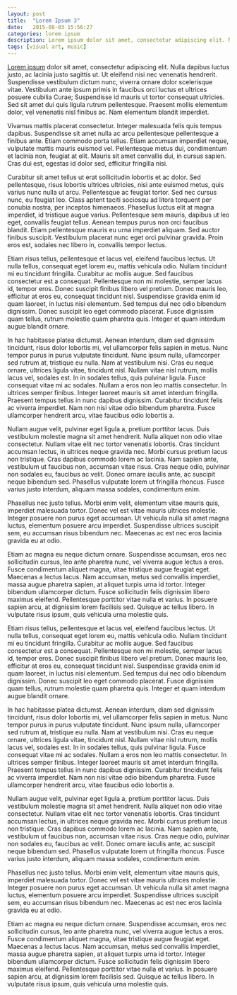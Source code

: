 ```yaml
---
layout: post
title:  "Lorem Ipsum 3"
date:   2015-08-03 15:56:27
categories: lorem ipsum
description: Lorem ipsum dolor sit amet, consectetur adipiscing elit. Nulla dapibus luctus justo, ac lacinia justo sagittis ut. Ut eleifend nisi nec venenatis hendrerit. Suspendisse vestibulum dictum nunc, viverra ornare dolor scelerisque vitae. Vestibulum ante ipsum primis in faucibus orci luctus et ultrices posuere cubilia Curae; Suspendisse id mauris ut tortor consequat ultricies. Sed sit amet dui quis ligula rutrum pellentesque. Praesent mollis elementum dolor, vel venenatis nisl finibus ac. Nam elementum blandit imperdiet.
tags: [visual art, music]
---
```

[Lorem ipsum][lorem-ipsum] dolor sit amet, consectetur adipiscing elit. Nulla dapibus luctus justo, ac lacinia justo sagittis ut. Ut eleifend nisi nec venenatis hendrerit. Suspendisse vestibulum dictum nunc, viverra ornare dolor scelerisque vitae. Vestibulum ante ipsum primis in faucibus orci luctus et ultrices posuere cubilia Curae; Suspendisse id mauris ut tortor consequat ultricies. Sed sit amet dui quis ligula rutrum pellentesque. Praesent mollis elementum dolor, vel venenatis nisl finibus ac. Nam elementum blandit imperdiet.

Vivamus mattis placerat consectetur. Integer malesuada felis quis tempus dapibus. Suspendisse sit amet nulla ac arcu pellentesque pellentesque a finibus ante. Etiam commodo porta tellus. Etiam accumsan imperdiet neque, vulputate mattis mauris euismod vel. Pellentesque metus dui, condimentum et lacinia non, feugiat at elit. Mauris sit amet convallis dui, in cursus sapien. Cras dui est, egestas id dolor sed, efficitur fringilla nisi.

Curabitur sit amet tellus ut erat sollicitudin lobortis et ac dolor. Sed pellentesque, risus lobortis ultrices ultricies, nisi ante euismod metus, quis varius nunc nulla ut arcu. Pellentesque ac feugiat tortor. Sed nec cursus nunc, eu feugiat leo. Class aptent taciti sociosqu ad litora torquent per conubia nostra, per inceptos himenaeos. Phasellus luctus elit at magna imperdiet, id tristique augue varius. Pellentesque sem mauris, dapibus ut leo eget, convallis feugiat tellus. Aenean tempus purus non orci faucibus blandit. Etiam pellentesque mauris eu urna imperdiet aliquam. Sed auctor finibus suscipit. Vestibulum placerat nunc eget orci pulvinar gravida. Proin eros est, sodales nec libero in, convallis tempor lectus.

Etiam risus tellus, pellentesque et lacus vel, eleifend faucibus lectus. Ut nulla tellus, consequat eget lorem eu, mattis vehicula odio. Nullam tincidunt mi eu tincidunt fringilla. Curabitur ac mollis augue. Sed faucibus consectetur est a consequat. Pellentesque non mi molestie, semper lacus id, tempor eros. Donec suscipit finibus libero vel pretium. Donec mauris leo, efficitur at eros eu, consequat tincidunt nisl. Suspendisse gravida enim id quam laoreet, in luctus nisi elementum. Sed tempus dui nec odio bibendum dignissim. Donec suscipit leo eget commodo placerat. Fusce dignissim quam tellus, rutrum molestie quam pharetra quis. Integer et quam interdum augue blandit ornare.

In hac habitasse platea dictumst. Aenean interdum, diam sed dignissim tincidunt, risus dolor lobortis mi, vel ullamcorper felis sapien in metus. Nunc tempor purus in purus vulputate tincidunt. Nunc ipsum nulla, ullamcorper sed rutrum at, tristique eu nulla. Nam at vestibulum nisi. Cras eu neque ornare, ultrices ligula vitae, tincidunt nisl. Nullam vitae nisl rutrum, mollis lacus vel, sodales est. In in sodales tellus, quis pulvinar ligula. Fusce consequat vitae mi ac sodales. Nullam a eros non leo mattis consectetur. In ultrices semper finibus. Integer laoreet mauris sit amet interdum fringilla. Praesent tempus tellus in nunc dapibus dignissim. Curabitur tincidunt felis ac viverra imperdiet. Nam non nisi vitae odio bibendum pharetra. Fusce ullamcorper hendrerit arcu, vitae faucibus odio lobortis a.

Nullam augue velit, pulvinar eget ligula a, pretium porttitor lacus. Duis vestibulum molestie magna sit amet hendrerit. Nulla aliquet non odio vitae consectetur. Nullam vitae elit nec tortor venenatis lobortis. Cras tincidunt accumsan lectus, in ultrices neque gravida nec. Morbi cursus pretium lacus non tristique. Cras dapibus commodo lorem ac lacinia. Nam sapien ante, vestibulum ut faucibus non, accumsan vitae risus. Cras neque odio, pulvinar non sodales eu, faucibus ac velit. Donec ornare iaculis ante, ac suscipit neque bibendum sed. Phasellus vulputate lorem ut fringilla rhoncus. Fusce varius justo interdum, aliquam massa sodales, condimentum enim.

Phasellus nec justo tellus. Morbi enim velit, elementum vitae mauris quis, imperdiet malesuada tortor. Donec vel est vitae mauris ultrices molestie. Integer posuere non purus eget accumsan. Ut vehicula nulla sit amet magna luctus, elementum posuere arcu imperdiet. Suspendisse ultrices suscipit sem, eu accumsan risus bibendum nec. Maecenas ac est nec eros lacinia gravida eu at odio.

Etiam ac magna eu neque dictum ornare. Suspendisse accumsan, eros nec sollicitudin cursus, leo ante pharetra nunc, vel viverra augue lectus a eros. Fusce condimentum aliquet magna, vitae tristique augue feugiat eget. Maecenas a lectus lacus. Nam accumsan, metus sed convallis imperdiet, massa augue pharetra sapien, at aliquet turpis urna id tortor. Integer bibendum ullamcorper dictum. Fusce sollicitudin felis dignissim libero maximus eleifend. Pellentesque porttitor vitae nulla et varius. In posuere sapien arcu, at dignissim lorem facilisis sed. Quisque ac tellus libero. In vulputate risus ipsum, quis vehicula urna molestie quis. 

Etiam risus tellus, pellentesque et lacus vel, eleifend faucibus lectus. Ut nulla tellus, consequat eget lorem eu, mattis vehicula odio. Nullam tincidunt mi eu tincidunt fringilla. Curabitur ac mollis augue. Sed faucibus consectetur est a consequat. Pellentesque non mi molestie, semper lacus id, tempor eros. Donec suscipit finibus libero vel pretium. Donec mauris leo, efficitur at eros eu, consequat tincidunt nisl. Suspendisse gravida enim id quam laoreet, in luctus nisi elementum. Sed tempus dui nec odio bibendum dignissim. Donec suscipit leo eget commodo placerat. Fusce dignissim quam tellus, rutrum molestie quam pharetra quis. Integer et quam interdum augue blandit ornare.

In hac habitasse platea dictumst. Aenean interdum, diam sed dignissim tincidunt, risus dolor lobortis mi, vel ullamcorper felis sapien in metus. Nunc tempor purus in purus vulputate tincidunt. Nunc ipsum nulla, ullamcorper sed rutrum at, tristique eu nulla. Nam at vestibulum nisi. Cras eu neque ornare, ultrices ligula vitae, tincidunt nisl. Nullam vitae nisl rutrum, mollis lacus vel, sodales est. In in sodales tellus, quis pulvinar ligula. Fusce consequat vitae mi ac sodales. Nullam a eros non leo mattis consectetur. In ultrices semper finibus. Integer laoreet mauris sit amet interdum fringilla. Praesent tempus tellus in nunc dapibus dignissim. Curabitur tincidunt felis ac viverra imperdiet. Nam non nisi vitae odio bibendum pharetra. Fusce ullamcorper hendrerit arcu, vitae faucibus odio lobortis a.

Nullam augue velit, pulvinar eget ligula a, pretium porttitor lacus. Duis vestibulum molestie magna sit amet hendrerit. Nulla aliquet non odio vitae consectetur. Nullam vitae elit nec tortor venenatis lobortis. Cras tincidunt accumsan lectus, in ultrices neque gravida nec. Morbi cursus pretium lacus non tristique. Cras dapibus commodo lorem ac lacinia. Nam sapien ante, vestibulum ut faucibus non, accumsan vitae risus. Cras neque odio, pulvinar non sodales eu, faucibus ac velit. Donec ornare iaculis ante, ac suscipit neque bibendum sed. Phasellus vulputate lorem ut fringilla rhoncus. Fusce varius justo interdum, aliquam massa sodales, condimentum enim.

Phasellus nec justo tellus. Morbi enim velit, elementum vitae mauris quis, imperdiet malesuada tortor. Donec vel est vitae mauris ultrices molestie. Integer posuere non purus eget accumsan. Ut vehicula nulla sit amet magna luctus, elementum posuere arcu imperdiet. Suspendisse ultrices suscipit sem, eu accumsan risus bibendum nec. Maecenas ac est nec eros lacinia gravida eu at odio.

Etiam ac magna eu neque dictum ornare. Suspendisse accumsan, eros nec sollicitudin cursus, leo ante pharetra nunc, vel viverra augue lectus a eros. Fusce condimentum aliquet magna, vitae tristique augue feugiat eget. Maecenas a lectus lacus. Nam accumsan, metus sed convallis imperdiet, massa augue pharetra sapien, at aliquet turpis urna id tortor. Integer bibendum ullamcorper dictum. Fusce sollicitudin felis dignissim libero maximus eleifend. Pellentesque porttitor vitae nulla et varius. In posuere sapien arcu, at dignissim lorem facilisis sed. Quisque ac tellus libero. In vulputate risus ipsum, quis vehicula urna molestie quis. 

[lorem-ipsum]: http://www.lipsum.com/
